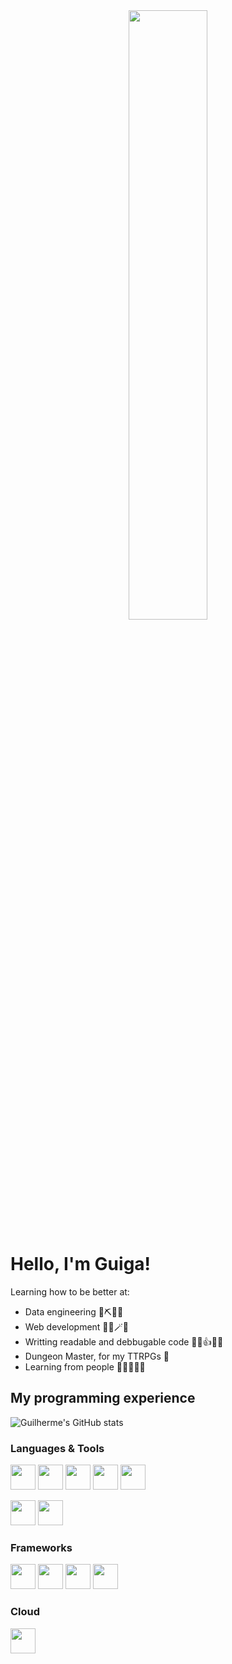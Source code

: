 <div align="center">
  <img src="https://ryguigas0.github.io/ryguigas0/static/welcome.png" width="50%"/>
</div>

# Hello, I'm Guiga!

Learning how to be better at:
- Data engineering 💾⛏️🧑‍💻
- Web development 🧑‍💻🪄🌐
- Writting readable and debbugable code 🧑‍💻👍🧑‍💻
- Dungeon Master, for my TTRPGs 🎲
- Learning from people 🧑‍💻🙏🧑‍💼

## My programming experience

![Guilherme's GitHub stats](https://github-readme-stats.vercel.app/api?username=ryguigas0&show_icons=true&theme=dracula&count_private=true,prs)

### Languages & Tools

<img src="https://cdn.jsdelivr.net/gh/devicons/devicon/icons/python/python-original.svg" width="40" height="40"/>  <img src="https://cdn.jsdelivr.net/gh/devicons/devicon/icons/java/java-original.svg" height="40" width="40"/> <img src="https://cdn.jsdelivr.net/gh/devicons/devicon/icons/javascript/javascript-original.svg" width="40" height="40"/> <img src="https://cdn.jsdelivr.net/gh/devicons/devicon/icons/typescript/typescript-original.svg" height="40" width="40"/> <img src="https://cdn.jsdelivr.net/gh/devicons/devicon/icons/elixir/elixir-original.svg" width="40" height="40"/>

<img src="https://cdn.jsdelivr.net/gh/devicons/devicon/icons/html5/html5-original.svg" height="40" width="40"/> <img src="https://cdn.jsdelivr.net/gh/devicons/devicon/icons/css3/css3-original.svg" height="40" width="40"/> 


### Frameworks

<img src="https://cdn.jsdelivr.net/gh/devicons/devicon/icons/selenium/selenium-original.svg" width="40" height="40"/> <img src="https://cdn.jsdelivr.net/gh/devicons/devicon/icons/fastapi/fastapi-original.svg" width="40" height="40" /> <img src="https://cdn.jsdelivr.net/gh/devicons/devicon/icons/bootstrap/bootstrap-original.svg" height="40" width="40"/> <img src="https://cdn.jsdelivr.net/gh/devicons/devicon/icons/spring/spring-original-wordmark.svg" height="40" width="40"/>

### Cloud

<img src="https://cdn.jsdelivr.net/gh/devicons/devicon/icons/googlecloud/googlecloud-original.svg" width="40" height="40"/>
